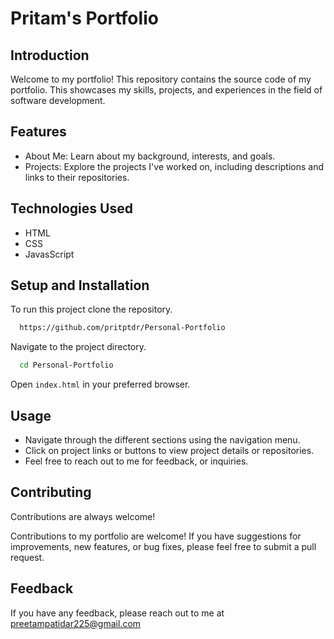 
# Pritam's Portfolio





## Introduction

Welcome to my portfolio! This repository contains the source code of my portfolio. This  showcases my skills, projects, and experiences in the field of software development.


## Features

- About Me: Learn about my background, interests, and goals.
- Projects: Explore the projects I've worked on, including descriptions and links to their repositories.



## Technologies Used

- HTML
- CSS
- JavasScript
## Setup and Installation

To run this project clone the repository.

```bash
  https://github.com/pritptdr/Personal-Portfolio
```
 Navigate to the project directory.
```bash
  cd Personal-Portfolio
```
Open `index.html` in your preferred browser.


## Usage

- Navigate through the different sections using the navigation menu.
- Click on project links or buttons to view project details or repositories.
- Feel free to reach out to me for feedback, or inquiries.



## Contributing

Contributions are always welcome!

Contributions to my portfolio are welcome! If you have suggestions for improvements, new features, or bug fixes, please feel free to submit a pull request.


## Feedback

If you have any feedback, please reach out to me at preetampatidar225@gmail.com

